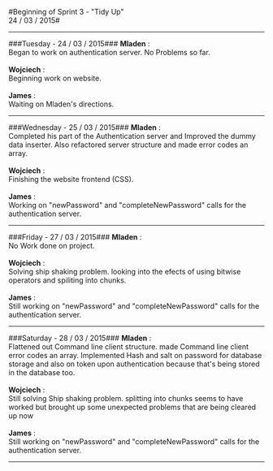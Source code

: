 #Beginning of Sprint 3 - "Tidy Up" <br> 24 / 03 / 2015#

----
###Tuesday - 24 / 03 / 2015###
**Mladen** : <br>Began to work on authentication server. No Problems so far.<br><br>
**Wojciech** : <br>Beginning work on website.<br><br>
**James** : <br>Waiting on Mladen's directions.<br>
****
###Wednesday - 25 / 03 / 2015###
**Mladen** : <br>Completed his part of the Authentication server and Improved the dummy data inserter. Also refactored server structure and made error codes an array.<br><br>
**Wojciech** : <br>Finishing the website frontend (CSS).<br><br>
**James** : <br>Working on "newPassword" and "completeNewPassword" calls for the authentication server.<br>
****
###Friday - 27 / 03 / 2015###
**Mladen** : <br>No Work done on project.<br><br>
**Wojciech** : <br>Solving ship shaking problem. looking into the efects of using bitwise operators and spiliting into chunks.<br><br>
**James** : <br>Still working on "newPassword" and "completeNewPassword" calls for the authentication server.<br>
****
###Saturday - 28 / 03 / 2015###
**Mladen** : <br>Flattened out Command line client structure. made Command line client error codes an array. Implemented Hash and salt on password for database storage and also on token upon authentication because that's being stored in the database too.<br><br>
**Wojciech** : <br>Still solving Ship shaking problem. splitting into chunks seems to have worked but brought up some unexpected problems that are being cleared up now<br><br>
**James** : <br>Still working on "newPassword" and "completeNewPassword" calls for the authentication server.<br>
****
